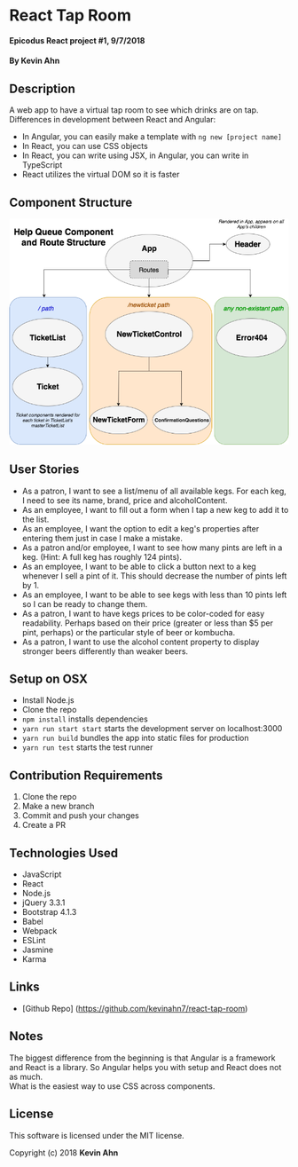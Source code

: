 # React Tap Room

#### Epicodus React project #1, 9/7/2018

#### By Kevin Ahn

## Description

A web app to have a virtual tap room to see which drinks are on tap.  
Differences in development between React and Angular:  
* In Angular, you can easily make a template with ``ng new [project name]``
* In React, you can use CSS objects
* In React, you can write using JSX, in Angular, you can write in TypeScript
* React utilizes the virtual DOM so it is faster

## Component Structure  
![Component Structure image](src/assets/component-structure.png)


## User Stories

* As a patron, I want to see a list/menu of all available kegs. For each keg, I need to see its name, brand, price and alcoholContent.
* As an employee, I want to fill out a form when I tap a new keg to add it to the list.
* As an employee, I want the option to edit a keg's properties after entering them just in case I make a mistake.
* As a patron and/or employee, I want to see how many pints are left in a keg. (Hint: A full keg has roughly 124 pints).
* As an employee, I want to be able to click a button next to a keg whenever I sell a pint of it. This should decrease the number of pints left by 1.
* As an employee, I want to be able to see kegs with less than 10 pints left so I can be ready to change them.
* As a patron, I want to have kegs prices to be color-coded for easy readability. Perhaps based on their price (greater or less than $5 per pint, perhaps) or the particular style of beer or kombucha.
* As a patron, I want to use the alcohol content property to display stronger beers differently than weaker beers.


## Setup on OSX

* Install Node.js
* Clone the repo
* `npm install` installs dependencies
* `yarn run start start` starts the development server on localhost:3000
* `yarn run build` bundles the app into static files for production
* `yarn run test` starts the test runner

## Contribution Requirements

1. Clone the repo
1. Make a new branch
1. Commit and push your changes
1. Create a PR

## Technologies Used

* JavaScript
* React
* Node.js
* jQuery 3.3.1
* Bootstrap 4.1.3
* Babel
* Webpack
* ESLint
* Jasmine
* Karma

## Links

* [Github Repo] (https://github.com/kevinahn7/react-tap-room)

## Notes

The biggest difference from the beginning is that Angular is a framework and React is a library. So Angular helps you with setup and React does not as much.  
What is the easiest way to use CSS across components.  


## License

This software is licensed under the MIT license.

Copyright (c) 2018 **Kevin Ahn**